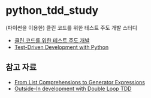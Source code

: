 # python_tdd_study
(파이썬을 이용한) 클린 코드를 위한 테스트 주도 개발 스터디

* [클린 코드를 위한 테스트 주도 개발](http://book.naver.com/bookdb/book_detail.nhn?bid=8819504)
* [Test-Driven Development with Python](https://www.amazon.com/Test-Driven-Development-Python-Harry-Percival/dp/1449364829/ref=sr_1_1?ie=UTF8&qid=1473731673&sr=8-1&keywords=Test-Driven+Development+with+Python)

## 참고 자료
* [From List Comprehensions to Generator Expressions](http://python-history.blogspot.kr/2010/06/from-list-comprehensions-to-generator.html)
* [Outside-In development with Double Loop TDD](http://coding-is-like-cooking.info/2013/04/outside-in-development-with-double-loop-tdd/)